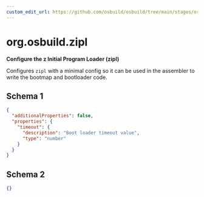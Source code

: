 ```yaml
---
custom_edit_url: https://github.com/osbuild/osbuild/tree/main/stages/org.osbuild.zipl.meta.json
---
```

# org.osbuild.zipl
<!--
[//]: # ( DO NOT MODIFY THIS FILE! )
[//]: # ( This content is generated by `scripts/pull_osbuild_modules.py` )
[//]: # ( Rather change the source of this: https://github.com/osbuild/osbuild/tree/main/stages/org.osbuild.zipl.meta.json )
-->

**Configure the z Initial Program Loader (zipl)**

Configures `zipl` with a minimal config so it can be used in
the assembler to write the bootmap and bootloader code.

## Schema 1

```json
{
  "additionalProperties": false,
  "properties": {
    "timeout": {
      "description": "Boot loader timeout value",
      "type": "number"
    }
  }
}
```

## Schema 2

```json
{}
```
